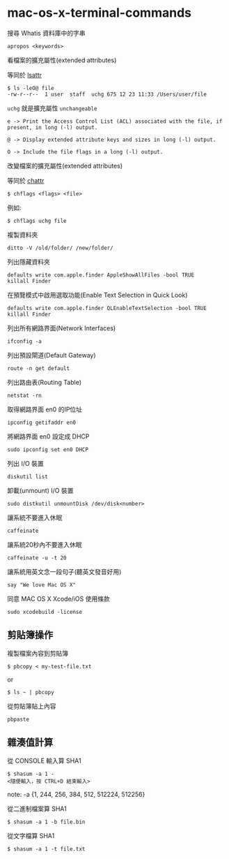 mac-os-x-terminal-commands
==========================

搜尋 Whatis 資料庫中的字串

```
apropos <keywords>
```

看檔案的擴充屬性(extended attributes)

等同於 [lsattr](http://linux.vbird.org/linux_basic/0220filemanager.php#lsattr)

```
$ ls -leO@ file
-rw-r--r--  1 user  staff  uchg 675 12 23 11:33 /Users/user/file
```

`uchg` 就是擴充屬性 `unchangeable`

```
e -> Print the Access Control List (ACL) associated with the file, if present, in long (-l) output.

@ -> Display extended attribute keys and sizes in long (-l) output.

O -> Include the file flags in a long (-l) output.
```

改變檔案的擴充屬性(extended attributes)

等同於 [chattr](http://linux.vbird.org/linux_basic/0220filemanager.php#chattr)

```
$ chflags <flags> <file>
```

例如:

```
$ chflags uchg file
```


複製資料夾

```
ditto -V /old/folder/ /new/folder/
```


列出隱藏資料夾

```
defaults write com.apple.finder AppleShowAllFiles -bool TRUE
killall Finder
```


在預覽模式中啟用選取功能(Enable Text Selection in Quick Look)

```
defaults write com.apple.finder QLEnableTextSelection -bool TRUE
killall Finder
```


列出所有網路界面(Network Interfaces)

```
ifconfig -a
```


列出預設閘道(Default Gateway)

```
route -n get default
```


列出路由表(Routing Table)

```
netstat -rn
```


取得網路界面 en0 的IP位址

```
ipconfig getifaddr en0
```


將網路界面 en0 設定成 DHCP

```
sudo ipconfig set en0 DHCP
```


列出 I/O 裝置

```
diskutil list
```


卸載(unmount) I/O 裝置

```
sudo distkutil unmountDisk /dev/disk<number>
```


讓系統不要進入休眠

```
caffeinate
```


讓系統20秒內不要進入休眠

```
caffeinate -u -t 20
```


讓系統用英文念一段句子(聽英文發音好用)

```
say "We love Mac OS X"
```

同意 MAC OS X Xcode/iOS 使用條款

```
sudo xcodebuild -license
```

## 剪貼簿操作

複製檔案內容到剪貼簿

```
$ pbcopy < my-test-file.txt
```

or

```
$ ls ~ | pbcopy
```

從剪貼簿貼上內容

```
pbpaste
```

## 雜湊值計算

從 CONSOLE 輸入算 SHA1

```
$ shasum -a 1 -
<隨便輸入，按 CTRL+D 結束輸入>
```

note: -a {1, 244, 256, 384, 512, 512224, 512256}


從二進制檔案算 SHA1

```
$ shasum -a 1 -b file.bin
```

從文字檔算 SHA1

```
$ shasum -a 1 -t file.txt
```


